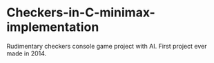 # Checkers-in-C-minimax-implementation
Rudimentary checkers console game project with AI. First project ever made in 2014.
